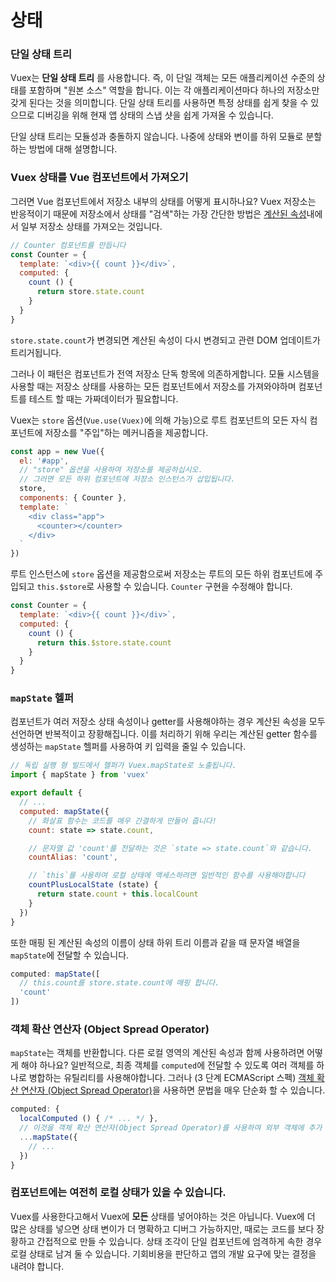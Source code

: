 # 상태

### 단일 상태 트리

Vuex는 **단일 상태 트리** 를 사용합니다. 즉, 이 단일 객체는 모든 애플리케이션 수준의 상태를 포함하며 "원본 소스" 역할을 합니다. 이는 각 애플리케이션마다 하나의 저장소만 갖게 된다는 것을 의미합니다. 단일 상태 트리를 사용하면 특정 상태를 쉽게 찾을 수 있으므로 디버깅을 위해 현재 앱 상태의 스냅 샷을 쉽게 가져올 수 있습니다.

단일 상태 트리는 모듈성과 충돌하지 않습니다. 나중에 상태와 변이를 하위 모듈로 분할하는 방법에 대해 설명합니다.

### Vuex 상태를 Vue 컴포넌트에서 가져오기

그러면 Vue 컴포넌트에서 저장소 내부의 상태를 어떻게 표시하나요? Vuex 저장소는 반응적이기 때문에 저장소에서 상태를 "검색"하는 가장 간단한 방법은 [계산된 속성](http://kr.vuejs.org/guide/computed.html)내에서 일부 저장소 상태를 가져오는 것입니다.

``` js
// Counter 컴포넌트를 만듭니다
const Counter = {
  template: `<div>{{ count }}</div>`,
  computed: {
    count () {
      return store.state.count
    }
  }
}
```

`store.state.count`가 변경되면 계산된 속성이 다시 변경되고 관련 DOM 업데이트가 트리거됩니다.

그러나 이 패턴은 컴포넌트가 전역 저장소 단독 항목에 의존하게합니다. 모듈 시스템을 사용할 때는 저장소 상태를 사용하는 모든 컴포넌트에서 저장소를 가져와야하며 컴포넌트를 테스트 할 때는 가짜데이터가 필요합니다.

Vuex는 `store` 옵션(`Vue.use(Vuex)`에 의해 가능)으로 루트 컴포넌트의 모든 자식 컴포넌트에 저장소를 "주입"하는 메커니즘을 제공합니다.

``` js
const app = new Vue({
  el: '#app',
  // "store" 옵션을 사용하여 저장소를 제공하십시오.
  // 그러면 모든 하위 컴포넌트에 저장소 인스턴스가 삽입됩니다.
  store,
  components: { Counter },
  template: `
    <div class="app">
      <counter></counter>
    </div>
  `
})
```

루트 인스턴스에 `store` 옵션을 제공함으로써 저장소는 루트의 모든 하위 컴포넌트에 주입되고 `this.$store`로 사용할 수 있습니다. `Counter` 구현을 수정해야 합니다.

``` js
const Counter = {
  template: `<div>{{ count }}</div>`,
  computed: {
    count () {
      return this.$store.state.count
    }
  }
}
```

### `mapState` 헬퍼

컴포넌트가 여러 저장소 상태 속성이나 getter를 사용해야하는 경우 계산된 속성을 모두 선언하면 반복적이고 장황해집니다. 이를 처리하기 위해 우리는 계산된 getter 함수를 생성하는 `mapState` 헬퍼를 사용하여 키 입력을 줄일 수 있습니다.

``` js
// 독립 실행 형 빌드에서 헬퍼가 Vuex.mapState로 노출됩니다.
import { mapState } from 'vuex'

export default {
  // ...
  computed: mapState({
    // 화살표 함수는 코드를 매우 간결하게 만들어 줍니다!
    count: state => state.count,

    // 문자열 값 'count'를 전달하는 것은 `state => state.count`와 같습니다.
    countAlias: 'count',

    // `this`를 사용하여 로컬 상태에 액세스하려면 일반적인 함수를 사용해야합니다
    countPlusLocalState (state) {
      return state.count + this.localCount
    }
  })
}
```

또한 매핑 된 계산된 속성의 이름이 상태 하위 트리 이름과 같을 때 문자열 배열을 `mapState`에 전달할 수 있습니다.

``` js
computed: mapState([
  // this.count를 store.state.count에 매핑 합니다.
  'count'
])
```

### 객체 확산 연산자 (Object Spread Operator)

`mapState`는 객체를 반환합니다. 다른 로컬 영역의 계산된 속성과 함께 사용하려면 어떻게 해야 하나요? 일반적으로, 최종 객체를 `computed`에 전달할 수 있도록 여러 객체를 하나로 병합하는 유틸리티를 사용해야합니다. 그러나 (3 단계 ECMAScript 스펙) [객체 확산 연산자 (Object Spread Operator)](https://github.com/sebmarkbage/ecmascript-rest-spread)을 사용하면 문법을 매우 단순화 할 수 있습니다.

``` js
computed: {
  localComputed () { /* ... */ },
  // 이것을 객체 확산 연산자(Object Spread Operator)를 사용하여 외부 객체에 추가 하십시오.
  ...mapState({
    // ...
  })
}
```

### 컴포넌트에는 여전히 로컬 상태가 있을 수 있습니다.

Vuex를 사용한다고해서 Vuex에 **모든** 상태를 넣어야하는 것은 아닙니다. Vuex에 더 많은 상태를 넣으면 상태 변이가 더 명확하고 디버그 가능하지만, 때로는 코드를 보다 장황하고 간접적으로 만들 수 있습니다. 상태 조각이 단일 컴포넌트에 엄격하게 속한 경우 로컬 상태로 남겨 둘 수 있습니다. 기회비용을 판단하고 앱의 개발 요구에 맞는 결정을 내려야 합니다.
